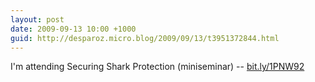 ```yaml
---
layout: post
date: 2009-09-13 10:00 +1000
guid: http://desparoz.micro.blog/2009/09/13/t3951372844.html
---
```

I'm attending Securing Shark Protection  (miniseminar) -- [bit.ly/1PNW92](http://bit.ly/1PNW92)
